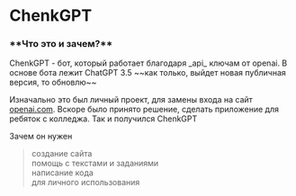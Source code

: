 
# ChenkGPT  
<h3>**Что это и зачем?**</h3>  
ChenkGPT - бот, который работает благодаря _api_ ключам от openai. В основе бота лежит ChatGPT 3.5 ~~как только, выйдет новая публичная версия, то обновлю~~

Изначально это был личный проект, для замены входа на сайт [openai.com](). Вскоре было принято решение, сделать приложение для ребяток с колледжа. Так и получился ChenkGPT

Зачем он нужен  
> создание сайта  
> помощь с текстами и заданиями  
> написание кода  
> для личного использования  